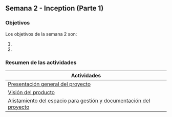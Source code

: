 ## Semana 2 - Inception (Parte 1)

### Objetivos

Los objetivos de la semana 2 son:

1. 
2. 
 
### Resumen de las actividades

| Actividades   |
|---------------|
| [Presentación general del proyecto](https://avargas20.github.io/MISW-Procesos/semanas/semana2/s2_presentacion_proyecto)  |
| [Visión del producto](https://avargas20.github.io/MISW-Procesos/semanas/semana2/s2_vision_producto)|
| [Alistamiento del espacio para gestión y documentación del proyecto](https://avargas20.github.io/MISW-Procesos/semanas/semana2/s2_alistamiento)|
